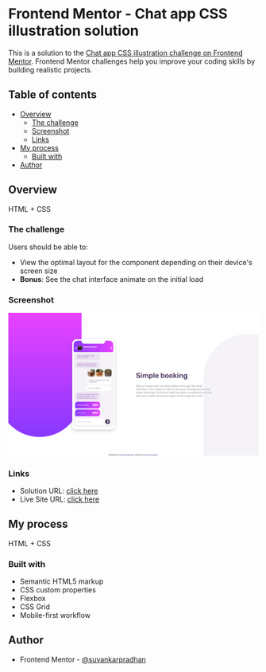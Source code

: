 # Frontend Mentor - Chat app CSS illustration solution

This is a solution to the [Chat app CSS illustration challenge on Frontend Mentor](https://www.frontendmentor.io/challenges/chat-app-css-illustration-O5auMkFqY). Frontend Mentor challenges help you improve your coding skills by building realistic projects.

## Table of contents

- [Overview](#overview)
  - [The challenge](#the-challenge)
  - [Screenshot](#screenshot)
  - [Links](#links)
- [My process](#my-process)
  - [Built with](#built-with)
- [Author](#author)

## Overview

HTML + CSS

### The challenge

Users should be able to:

- View the optimal layout for the component depending on their device's screen size
- **Bonus**: See the chat interface animate on the initial load

### Screenshot

![desktop-img](./screenshot/desktop.png)

### Links

- Solution URL: [click here](https://github.com/suvankarpradhan/chat-app-css-illustration-master)
- Live Site URL: [click here](https://suvankarpradhan.github.io/chat-app-css-illustration-master/)

## My process

HTML + CSS

### Built with

- Semantic HTML5 markup
- CSS custom properties
- Flexbox
- CSS Grid
- Mobile-first workflow

## Author

- Frontend Mentor - [@suvankarpradhan](https://www.frontendmentor.io/profile/suvankarpradhan)

